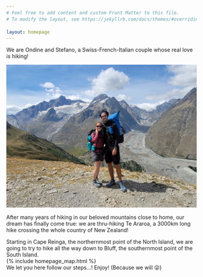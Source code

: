 ```yaml
---
# Feel free to add content and custom Front Matter to this file.
# To modify the layout, see https://jekyllrb.com/docs/themes/#overriding-theme-defaults

layout: homepage
---
```


We are Ondine and Stefano, a Swiss-French-Italian couple whose real love is hiking!

![](/assets/index0.jpg)

After many years of hiking in our beloved mountains close to home, our dream has finally come true: we are thru-hiking Te Araroa, a 3000km long hike crossing the whole country of New Zealand!

Starting in Cape Reinga, the northernmost point of the North Island, we are going to try to hike all the way down to Bluff, the southernmost point of the South Island.
<br />
{% include homepage_map.html %}
<br />
We let you here follow our steps...! Enjoy! (Because we will 😜)

